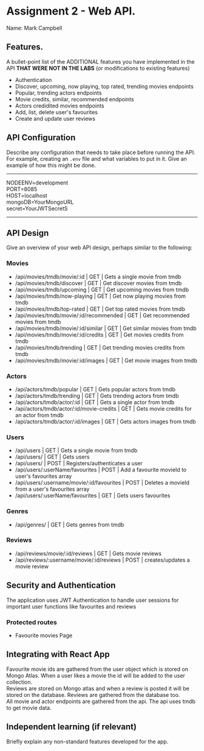 # Assignment 2 - Web API.

Name: Mark Campbell

## Features.

A bullet-point list of the ADDITIONAL features you have implemented in the API **THAT WERE NOT IN THE LABS** (or modifications to existing features)

 + Authentication
 + Discover, upcoming, now playing, top rated, trending movies endpoints
 + Popular, trending actors endpoints
 + Movie credits, similar, recommended endpoints
 + Actors credidited movies endpoints
 + Add, list, delete user's favourites
 + Create and update user reviews


## API Configuration

Describe any configuration that needs to take place before running the API. For example, creating an `.env` file and what variables to put in it. Give an example of how this might be done.

______________________
NODEENV=development<br>
PORT=8085<br>
HOST=localhost<br>
mongoDB=YourMongoURL<br>
secret=YourJWTSecretS<br>
______________________

## API Design
Give an overview of your web API design, perhaps similar to the following: 
### Movies
- /api/movies/tmdb/movie/:id | GET | Gets a single movie from tmdb
- /api/movies/tmdb/discover | GET | Get discover movies from tmdb
- /api/movies/tmdb/upcoming | GET | Get upcoming movies from tmdb
- /api/movies/tmdb/now-playing | GET | Get now playing movies from tmdb
- /api/movies/tmdb/top-rated | GET | Get top rated movies from tmdb
- /api/movies/tmdb/movie/:id/recommended | GET | Get recommended movies from tmdb
- /api/movies/tmdb/movie/:id/similar | GET | Get similar movies from tmdb
- /api/movies/tmdb/movie/:id/credits | GET | Get movies credits from tmdb
- /api/movies/tmdb/trending | GET | Get trending movies credits from tmdb
- /api/movies/tmdb/movie/:id/images | GET | Get movie images from tmdb

### Actors
- /api/actors/tmdb/popular | GET | Gets popular actors from tmdb
- /api/actors/tmdb/trending | GET | Gets trending actors from tmdb
- /api/actors/tmdb/actor/:id | GET | Gets a single actor from tmdb
- /api/actors/tmdb/actor/:id/movie-credits | GET | Gets movie credits for an actor from tmdb
- /api/actors/tmdb/actor/:id/images | GET | Gets actors images from tmdb

### Users
- /api/users | GET | Gets a single movie from tmdb
- /api/users/ | GET | Gets users 
- /api/users/ | POST | Registers/authenticates a user
- /api/users/:userName/favourites | POST | Add a favourite movieId to user's favourites array
- /api/users/:username/movie/:id/favourites | POST | Deletes a movieId from a user's favourites array
- /api/users/:userName/favourites | GET | Gets users favourites 

### Genres
- /api/genres/ | GET | Gets genres from tmdb

### Reviews
- /api/reviews/movie/:id/reviews | GET | Gets movie reviews
- /api/reviews/:username/movie/:id/reviews | POST | creates/updates a movie review


## Security and Authentication

The application uses JWT Authentication to handle user sessions for important user functions like favourites and reviews
### Protected routes
- Favourite movies Page 

## Integrating with React App

Favourite movie ids are gathered from the user object which is stored on Mongo Atlas. When a user likes a movie the id will be added to the user collection.<br>
Reviews are stored on Mongo atlas and when a review is posted it will be stored on the database. Reviews are gathered from the database too.<br>
All movie and actor endpoints are gathered from the api. The api uses tmdb to get movie data.

## Independent learning (if relevant)

Briefly explain any non-standard features developed for the app.   